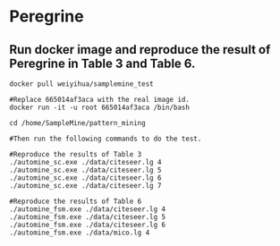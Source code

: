 # Peregrine

## Run docker image and reproduce the result of Peregrine in Table 3 and Table 6.
    
```shell
docker pull weiyihua/samplemine_test

#Replace 665014af3aca with the real image id. 
docker run -it -u root 665014af3aca /bin/bash

cd /home/SampleMine/pattern_mining

#Then run the following commands to do the test. 
```
```shell
#Reproduce the results of Table 3
./automine_sc.exe ./data/citeseer.lg 4
./automine_sc.exe ./data/citeseer.lg 5
./automine_sc.exe ./data/citeseer.lg 6
./automine_sc.exe ./data/citeseer.lg 7

#Reproduce the results of Table 6
./automine_fsm.exe ./data/citeseer.lg 4
./automine_fsm.exe ./data/citeseer.lg 5
./automine_fsm.exe ./data/citeseer.lg 6
./automine_fsm.exe ./data/mico.lg 4
```
 
